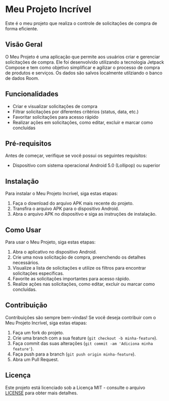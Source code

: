 # Meu Projeto Incrível

Este é o meu projeto que realiza o controle de solicitações de compra de forma eficiente.

## Visão Geral

O Meu Projeto é uma aplicação que permite aos usuários criar e gerenciar solicitações de compra. Ele foi desenvolvido utilizando a tecnologia Jetpack Compose e tem como objetivo simplificar e agilizar o processo de compra de produtos e serviços.
Os dados são salvos localmente utilziando o banco de dados Room.

## Funcionalidades

- Criar e visualizar solicitações de compra
- Filtrar solicitações por diferentes critérios (status, data, etc.)
- Favoritar solicitações para acesso rápido
- Realizar ações em solicitações, como editar, excluir e marcar como concluídas

## Pré-requisitos

Antes de começar, verifique se você possui os seguintes requisitos:

- Dispositivo com sistema operacional Android 5.0 (Lollipop) ou superior

## Instalação

Para instalar o Meu Projeto Incrível, siga estas etapas:

1. Faça o download do arquivo APK mais recente do projeto.
2. Transfira o arquivo APK para o dispositivo Android.
3. Abra o arquivo APK no dispositivo e siga as instruções de instalação.

## Como Usar

Para usar o Meu Projeto, siga estas etapas:

1. Abra o aplicativo no dispositivo Android.
2. Crie uma nova solicitação de compra, preenchendo os detalhes necessários.
3. Visualize a lista de solicitações e utilize os filtros para encontrar solicitações específicas.
4. Favorite as solicitações importantes para acesso rápido.
5. Realize ações nas solicitações, como editar, excluir ou marcar como concluídas.

## Contribuição

Contribuições são sempre bem-vindas! Se você deseja contribuir com o Meu Projeto Incrível, siga estas etapas:

1. Faça um fork do projeto.
2. Crie uma branch com a sua feature (`git checkout -b minha-feature`).
3. Faça commit das suas alterações (`git commit -am 'Adiciona minha feature'`).
4. Faça push para a branch (`git push origin minha-feature`).
5. Abra um Pull Request.

## Licença

Este projeto está licenciado sob a Licença MIT - consulte o arquivo [LICENSE](LICENSE) para obter mais detalhes.
